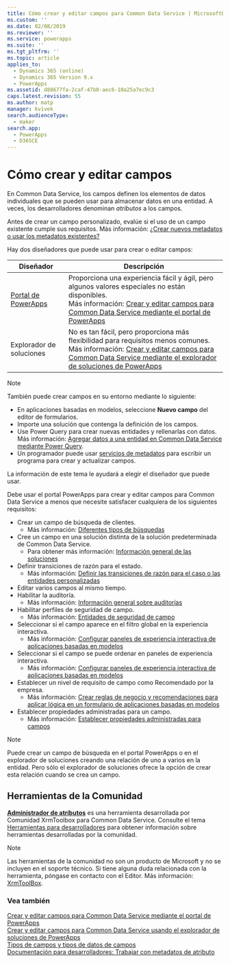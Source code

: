 ```yaml
---
title: Cómo crear y editar campos para Common Data Service | MicrosoftDocs
ms.custom: ''
ms.date: 02/08/2019
ms.reviewer: ''
ms.service: powerapps
ms.suite: ''
ms.tgt_pltfrm: ''
ms.topic: article
applies_to:
  - Dynamics 365 (online)
  - Dynamics 365 Version 9.x
  - PowerApps
ms.assetid: d88677fa-2caf-47b0-aec6-10a25a7ec9c3
caps.latest.revision: 55
ms.author: matp
manager: kvivek
search.audienceType:
  - maker
search.app:
  - PowerApps
  - D365CE
---
```

# <a name="how-to-create-and-edit-fields"></a>Cómo crear y editar campos

En Common Data Service, los campos definen los elementos de datos individuales que se pueden usar para almacenar datos en una entidad. A veces, los desarrolladores denominan *atributos* a los campos. 
  
Antes de crear un campo personalizado, evalúe si el uso de un campo existente cumple sus requisitos. Más información: [¿Crear nuevos metadatos o usar los metadatos existentes?](create-edit-metadata.md#create-new-metadata-or-use-existing-metadata)

Hay dos diseñadores que puede usar para crear o editar campos:

|Diseñador| Descripción|
|--|--|
|[Portal de PowerApps](https://web.powerapps.com/?utm_source=padocs&utm_medium=linkinadoc&utm_campaign=referralsfromdoc)|Proporciona una experiencia fácil y ágil, pero algunos valores especiales no están disponibles.<br />Más información: [Crear y editar campos para Common Data Service mediante el portal de PowerApps](create-edit-field-portal.md)|
|Explorador de soluciones|No es tan fácil, pero proporciona más flexibilidad para requisitos menos comunes.<br />Más información: [Crear y editar campos para Common Data Service mediante el explorador de soluciones de PowerApps](create-edit-field-solution-explorer.md) |

> [!NOTE]
> También puede crear campos en su entorno mediante lo siguiente:
> - En aplicaciones basadas en modelos, seleccione **Nuevo campo** del editor de formularios.
> - Importe una solución que contenga la definición de los campos.
> - Use Power Query para crear nuevas entidades y rellenarlas con datos.<br />Más información: [Agregar datos a una entidad en Common Data Service mediante Power Query](/powerapps/maker/common-data-service/data-platform-cds-newentity-pq).
> - Un programador puede usar [servicios de metadatos](/powerapps/developer/common-data-service/use-web-services#metadata-services) para escribir un programa para crear y actualizar campos.

La información de este tema le ayudará a elegir el diseñador que puede usar. 

Debe usar el portal PowerApps para crear y editar campos para Common Data Service a menos que necesite satisfacer cualquiera de los siguientes requisitos:

- Crear un campo de búsqueda de clientes. 
   - Más información: [Diferentes tipos de búsquedas](types-of-fields.md#different-types-of-lookups)
- Cree un campo en una solución distinta de la solución predeterminada de Common Data Service. 
   - Para obtener más información: [Información general de las soluciones](solutions-overview.md)
- Definir transiciones de razón para el estado. 
   - Más información: [Definir las transiciones de razón para el caso o las entidades personalizadas](define-status-reason-transitions.md)
- Editar varios campos al mismo tiempo.
- Habilitar la auditoría. 
   - Más información: [Información general sobre auditorías](../../developer/common-data-service/auditing-overview.md)
- Habilitar perfiles de seguridad de campo. 
   - Más información: [Entidades de seguridad de campo](../../developer/common-data-service/field-security-entities.md)
- Seleccionar si el campo aparece en el filtro global en la experiencia interactiva. 
   - Más información: [Configurar paneles de experiencia interactiva de aplicaciones basadas en modelos](../model-driven-apps/configure-interactive-experience-dashboards.md)
- Seleccionar si el campo se puede ordenar en paneles de experiencia interactiva. 
   - Más información: [Configurar paneles de experiencia interactiva de aplicaciones basadas en modelos](../model-driven-apps/configure-interactive-experience-dashboards.md)
- Establecer un nivel de requisito de campo como Recomendado por la empresa. 
   - Más información: [Crear reglas de negocio y recomendaciones para aplicar lógica en un formulario de aplicaciones basadas en modelos](../model-driven-apps/create-business-rules-recommendations-apply-logic-form.md)
- Establecer propiedades administradas para un campo. 
   - Más información: [Establecer propiedades administradas para campos](set-managed-properties-for-field.md)

> [!NOTE]
> Puede crear un campo de búsqueda en el portal PowerApps o en el explorador de soluciones creando una relación de uno a varios en la entidad. Pero sólo el explorador de soluciones ofrece la opción de crear esta relación cuando se crea un campo.

## <a name="community-tools"></a>Herramientas de la Comunidad

**[Administrador de atributos](https://www.xrmtoolbox.com/plugins/DLaB.Xrm.AttributeManager/)** es una herramienta desarrollada por Comunidad XrmToolbox para Common Data Service. Consulte el tema [Herramientas para desarrolladores](https://docs.microsoft.com/dynamics365/customer-engagement/developer/developer-tools) para obtener información sobre herramientas desarrolladas por la comunidad.

> [!NOTE]
> Las herramientas de la comunidad no son un producto de Microsoft y no se incluyen en el soporte técnico. Si tiene alguna duda relacionada con la herramienta, póngase en contacto con el Editor. Más información: [XrmToolBox](https://www.xrmtoolbox.com).

### <a name="see-also"></a>Vea también  
[Crear y editar campos para Common Data Service mediante el portal de PowerApps](create-edit-field-portal.md)<br />
[Crear y editar campos para Common Data Service usando el explorador de soluciones de PowerApps](create-edit-field-solution-explorer.md)<br />
[Tipos de campos y tipos de datos de campos](types-of-fields.md)<br />
[Documentación para desarrolladores: Trabajar con metadatos de atributo](/dynamics365/customer-engagement/developer/org-service/work-attribute-metadata)
 
